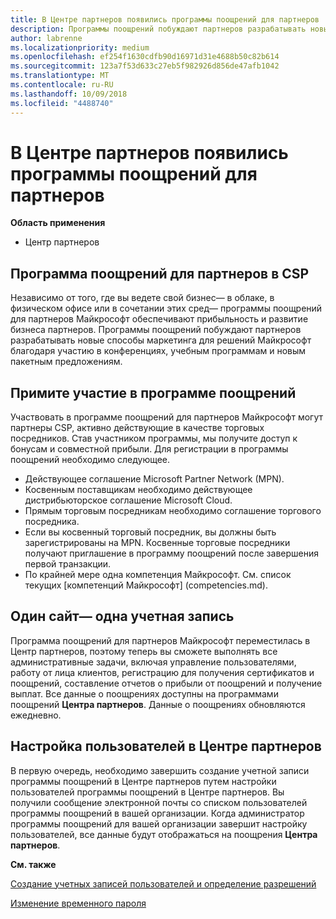 ```yaml
---
title: В Центре партнеров появились программы поощрений для партнеров | Центр партнеров
description: Программы поощрений побуждают партнеров разрабатывать новые методы маркетинга, предлагать обучение и многое другое
author: labrenne
ms.localizationpriority: medium
ms.openlocfilehash: ef254f1630cdfb90d16971d31e4688b50c82b614
ms.sourcegitcommit: 123a7f53d633c27eb5f982926d856de47afb1042
ms.translationtype: MT
ms.contentlocale: ru-RU
ms.lasthandoff: 10/09/2018
ms.locfileid: "4488740"
---
```

# <a name="partner-incentives-is-now-on-partner-center"></a>В Центре партнеров появились программы поощрений для партнеров 

**Область применения**

-  Центр партнеров

## <a name="the-csp-partner-incentives-program"></a>Программа поощрений для партнеров в CSP

Независимо от того, где вы ведете свой бизнес— в облаке, в физическом офисе или в сочетании этих сред— программы поощрений для партнеров Майкрософт обеспечивают прибыльность и развитие бизнеса партнеров. Программы поощрений побуждают партнеров разрабатывать новые способы маркетинга для решений Майкрософт благодаря участию в конференциях, учебным программам и новым пакетным предложениям. 

## <a name="qualify-for-the-incentives-program"></a>Примите участие в программе поощрений

Участвовать в программе поощрений для партнеров Майкрософт могут партнеры CSP, активно действующие в качестве торговых посредников.
Став участником программы, мы получите доступ к бонусам и совместной прибыли. Для регистрации в программы поощрений необходимо следующее. 
-   Действующее соглашение Microsoft Partner Network (MPN).  
-   Косвенным поставщикам необходимо действующее дистрибьюторское соглашение Microsoft Cloud.
-   Прямым торговым посредникам необходимо соглашение торгового посредника.
-   Если вы косвенный торговый посредник, вы должны быть зарегистрированы на MPN. Косвенные торговые посредники получают приглашение в программу поощрений после завершения первой транзакции. 
-   По крайней мере одна компетенция Майкрософт. См. список текущих [компетенций Майкрософт] (competencies.md).

## <a name="one-site-one-log-on"></a>Один сайт— одна учетная запись

Программа поощрений для партнеров Майкрософт переместилась в Центр партнеров, поэтому теперь вы сможете выполнять все административные задачи, включая управление пользователями, работу от лица клиентов, регистрацию для получения сертификатов и поощрений, составление отчетов о прибыли от поощрений и получение выплат. Все данные о поощрениях доступны на программами поощрений **Центра партнеров**. Данные о поощрениях обновляются ежедневно.
 
## <a name="set-your-users-up-in-partner-center"></a>Настройка пользователей в Центре партнеров
 
В первую очередь, необходимо завершить создание учетной записи программы поощрений в Центре партнеров путем настройки пользователей программы поощрений в Центре партнеров. Вы получили сообщение электронной почты со списком пользователей программы поощрений в вашей организации. Когда администратор программы поощрений для вашей организации завершит настройку пользователей, все данные будут отображаться на поощрения **Центра партнеров**.

**См. также**

[Создание учетных записей пользователей и определение разрешений](create-user-accounts-and-set-permissions.md)

[Изменение временного пароля](change-your-temporary-password.md)

